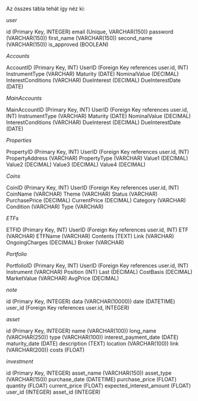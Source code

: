 Az összes tábla tehát így néz ki:

*user*

id (Primary Key, INTEGER)
email (Unique, VARCHAR(150))
password (VARCHAR(150))
first_name (VARCHAR(150))
second_name (VARCHAR(150))
is_approved (BOOLEAN)

*Accounts*

AccountID (Primary Key, INT)
UserID (Foreign Key references user.id, INT)
InstrumentType (VARCHAR)
Maturity (DATE)
NominalValue (DECIMAL)
InterestConditions (VARCHAR)
DueInterest (DECIMAL)
DueInterestDate (DATE)

*MainAccounts*

MainAccountID (Primary Key, INT)
UserID (Foreign Key references user.id, INT)
InstrumentType (VARCHAR)
Maturity (DATE)
NominalValue (DECIMAL)
InterestConditions (VARCHAR)
DueInterest (DECIMAL)
DueInterestDate (DATE)

*Properties*

PropertyID (Primary Key, INT)
UserID (Foreign Key references user.id, INT)
PropertyAddress (VARCHAR)
PropertyType (VARCHAR)
Value1 (DECIMAL)
Value2 (DECIMAL)
Value3 (DECIMAL)
Value4 (DECIMAL)

*Coins*

CoinID (Primary Key, INT)
UserID (Foreign Key references user.id, INT)
CoinName (VARCHAR)
Theme (VARCHAR)
Status (VARCHAR)
PurchasePrice (DECIMAL)
CurrentPrice (DECIMAL)
Category (VARCHAR)
Condition (VARCHAR)
Type (VARCHAR)

*ETFs*

ETFID (Primary Key, INT)
UserID (Foreign Key references user.id, INT)
ETF (VARCHAR)
ETFName (VARCHAR)
Contents (TEXT)
Link (VARCHAR)
OngoingCharges (DECIMAL)
Broker (VARCHAR)

*Portfolio*

PortfolioID (Primary Key, INT)
UserID (Foreign Key references user.id, INT)
Instrument (VARCHAR)
Position (INT)
Last (DECIMAL)
CostBasis (DECIMAL)
MarketValue (VARCHAR)
AvgPrice (DECIMAL)

*note*

id (Primary Key, INTEGER)
data (VARCHAR(10000))
date (DATETIME)
user_id (Foreign Key references user.id, INTEGER)

*asset*

id (Primary Key, INTEGER)
name (VARCHAR(100))
long_name (VARCHAR(250))
type (VARCHAR(100))
interest_payment_date (DATE)
maturity_date (DATE)
description (TEXT)
location (VARCHAR(100))
link (VARCHAR(200))
costs (FLOAT)

*investment*

id (Primary Key, INTEGER)
asset_name (VARCHAR(150))
asset_type (VARCHAR(150))
purchase_date (DATETIME)
purchase_price (FLOAT)
quantity (FLOAT)
current_price (FLOAT)
expected_interest_amount (FLOAT)
user_id (INTEGER)
asset_id (INTEGER)